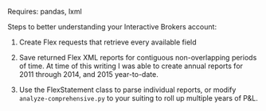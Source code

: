 Requires: pandas, lxml

Steps to better understanding your Interactive Brokers account:

1. Create Flex requests that retrieve every available field

2. Save returned Flex XML reports for contiguous non-overlapping periods of
   time. At time of this writing I was able to create annual reports for 2011
   through 2014, and 2015 year-to-date.

3. Use the FlexStatement class to parse individual reports, or modify
   `analyze-comprehensive.py` to your suiting to roll up multiple years of P&L.